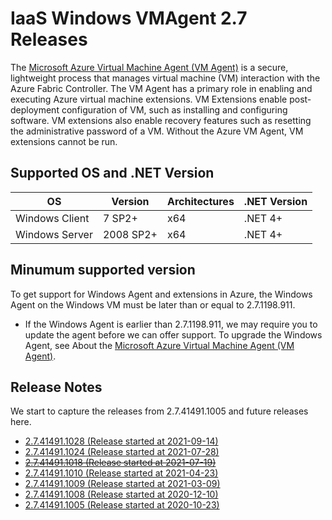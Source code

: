 # IaaS Windows VMAgent 2.7 Releases

The [Microsoft Azure Virtual Machine Agent (VM Agent)](https://docs.microsoft.com/en-us/azure/virtual-machines/extensions/agent-windows) is a secure, lightweight process that manages virtual machine (VM) interaction with the Azure Fabric Controller. The VM Agent has a primary role in enabling and executing Azure virtual machine extensions. VM Extensions enable post-deployment configuration of VM, such as installing and configuring software. VM extensions also enable recovery features such as resetting the administrative password of a VM. Without the Azure VM Agent, VM extensions cannot be run.


## Supported OS and .NET Version

OS                                    | Version                 | Architectures | .NET Version  
--------------------------------------|-------------------------|-------------- |------------------
Windows Client                        | 7 SP2+                  | x64           | .NET 4+  
Windows Server                        | 2008 SP2+               | x64           | .NET 4+


## Minumum supported version

To get support for Windows Agent and extensions in Azure, the Windows Agent on the Windows VM must be later than or equal to 2.7.1198.911.
* If the Windows Agent is earlier than 2.7.1198.911, we may require you to update the agent before we can offer support. To upgrade the Windows Agent, see About the [Microsoft Azure Virtual Machine Agent (VM Agent)](https://docs.microsoft.com/en-us/azure/virtual-machines/extensions/agent-windows).


## Release Notes

We start to capture the releases from 2.7.41491.1005 and future releases here.

* [2.7.41491.1028 (Release started at 2021-09-14)](https://github.com/Azure/WindowsVMAgent/releases/tag/2.7.41491.1028)
* [2.7.41491.1024 (Release started at 2021-07-28)](https://github.com/Azure/WindowsVMAgent/releases/tag/2.7.41491.1024)
* [~~2.7.41491.1018 (Release started at 2021-07-19)~~](https://github.com/Azure/WindowsVMAgent/releases/tag/2.7.41491.1018)
* [2.7.41491.1010 (Release started at 2021-04-23)](https://github.com/Azure/WindowsVMAgent/releases/tag/2.7.41491.1010)
* [2.7.41491.1009 (Release started at 2021-03-09)](https://github.com/Azure/WindowsVMAgent/releases/tag/2.7.41491.1009)
* [2.7.41491.1008 (Release started at 2020-12-10)](https://github.com/Azure/WindowsVMAgent/releases/tag/2.7.41491.1008)
* [2.7.41491.1005 (Release started at 2020-10-23)](https://github.com/Azure/WindowsVMAgent/releases/tag/2.7.41491.1005)
